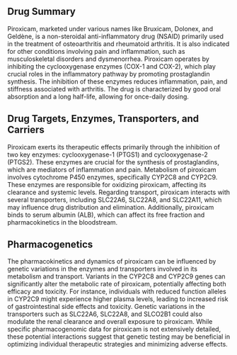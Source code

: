 ## Drug Summary
Piroxicam, marketed under various names like Bruxicam, Dolonex, and Geldène, is a non-steroidal anti-inflammatory drug (NSAID) primarily used in the treatment of osteoarthritis and rheumatoid arthritis. It is also indicated for other conditions involving pain and inflammation, such as musculoskeletal disorders and dysmenorrhea. Piroxicam operates by inhibiting the cyclooxygenase enzymes (COX-1 and COX-2), which play crucial roles in the inflammatory pathway by promoting prostaglandin synthesis. The inhibition of these enzymes reduces inflammation, pain, and stiffness associated with arthritis. The drug is characterized by good oral absorption and a long half-life, allowing for once-daily dosing.

## Drug Targets, Enzymes, Transporters, and Carriers
Piroxicam exerts its therapeutic effects primarily through the inhibition of two key enzymes: cyclooxygenase-1 (PTGS1) and cyclooxygenase-2 (PTGS2). These enzymes are crucial for the synthesis of prostaglandins, which are mediators of inflammation and pain. Metabolism of piroxicam involves cytochrome P450 enzymes, specifically CYP2C8 and CYP2C9. These enzymes are responsible for oxidizing piroxicam, affecting its clearance and systemic levels. Regarding transport, piroxicam interacts with several transporters, including SLC22A6, SLC22A8, and SLC22A11, which may influence drug distribution and elimination. Additionally, piroxicam binds to serum albumin (ALB), which can affect its free fraction and pharmacokinetics in the bloodstream.

## Pharmacogenetics
The pharmacokinetics and dynamics of piroxicam can be influenced by genetic variations in the enzymes and transporters involved in its metabolism and transport. Variants in the CYP2C8 and CYP2C9 genes can significantly alter the metabolic rate of piroxicam, potentially affecting both efficacy and toxicity. For instance, individuals with reduced function alleles in CYP2C9 might experience higher plasma levels, leading to increased risk of gastrointestinal side effects and toxicity. Genetic variations in the transporters such as SLC22A6, SLC22A8, and SLCO2B1 could also modulate the renal clearance and overall exposure to piroxicam. While specific pharmacogenomic data for piroxicam is not extensively detailed, these potential interactions suggest that genetic testing may be beneficial in optimizing individual therapeutic strategies and minimizing adverse effects.